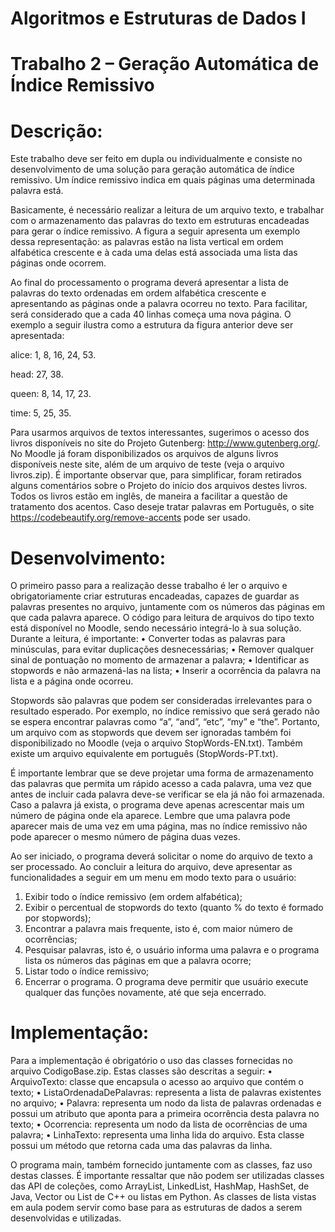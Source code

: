 # Algoritmos e Estruturas de Dados I

# Trabalho 2 – Geração Automática de Índice Remissivo

# Descrição:

Este trabalho deve ser feito em dupla ou individualmente e consiste no desenvolvimento de uma solução para geração automática de índice remissivo. Um índice remissivo indica em quais páginas uma determinada palavra está.

Basicamente, é necessário realizar a leitura de um arquivo texto, e trabalhar com o armazenamento das palavras do texto em estruturas encadeadas para gerar o índice remissivo. A figura a seguir apresenta um exemplo dessa representação: as palavras estão na lista vertical em ordem alfabética crescente e à cada uma delas está associada uma lista das páginas onde ocorrem.

Ao final do processamento o programa deverá apresentar a lista de palavras do texto ordenadas em ordem alfabética crescente e apresentando as páginas onde a palavra ocorreu no texto. Para facilitar, será considerado que a cada 40 linhas começa uma nova página. O exemplo a seguir ilustra como a estrutura da figura anterior deve ser apresentada:

  alice: 1, 8, 16, 24, 53.
  
  head: 27, 38.
  
  queen: 8, 14, 17, 23.
  
  time: 5, 25, 35.
  
Para usarmos arquivos de textos interessantes, sugerimos o acesso dos livros disponíveis no site do Projeto Gutenberg: http://www.gutenberg.org/. No Moodle já foram disponibilizados os arquivos de alguns livros disponíveis neste site, além de um arquivo de teste (veja o arquivo livros.zip). É importante observar que, para simplificar, foram retirados alguns comentários sobre o Projeto do início dos arquivos destes livros. Todos os livros estão em inglês, de maneira a facilitar a questão de tratamento dos acentos. Caso deseje tratar palavras em Português, o site https://codebeautify.org/remove-accents pode ser usado.

# Desenvolvimento:

O primeiro passo para a realização desse trabalho é ler o arquivo e obrigatoriamente criar estruturas encadeadas, capazes de guardar as palavras presentes no arquivo, juntamente com os números das páginas em que cada palavra aparece. O código para leitura de arquivos do tipo texto está disponível no Moodle, sendo necessário integrá-lo à sua solução.
Durante a leitura, é importante:
  • Converter todas as palavras para minúsculas, para evitar duplicações desnecessárias;
  • Remover qualquer sinal de pontuação no momento de armazenar a palavra;
  • Identificar as stopwords e não armazená-las na lista;
  • Inserir a ocorrência da palavra na lista e a página onde ocorreu.
  
Stopwords são palavras que podem ser consideradas irrelevantes para o resultado esperado. Por exemplo, no índice remissivo que será gerado não se espera encontrar palavras como “a”, “and”, “etc”, “my” e “the”. Portanto, um arquivo com as stopwords que devem ser ignoradas também foi disponibilizado no Moodle (veja o arquivo StopWords-EN.txt). Também existe um arquivo equivalente em português (StopWords-PT.txt).

É importante lembrar que se deve projetar uma forma de armazenamento das palavras que permita um rápido acesso a cada palavra, uma vez que antes de incluir cada palavra deve-se verificar se ela já não foi armazenada. Caso a palavra já exista, o programa deve apenas acrescentar mais um número de página onde ela aparece.
Lembre que uma palavra pode aparecer mais de uma vez em uma página, mas no índice remissivo não pode aparecer o mesmo número de página duas vezes.

Ao ser iniciado, o programa deverá solicitar o nome do arquivo de texto a ser processado. Ao concluir a leitura do arquivo, deve apresentar as funcionalidades a seguir em um menu em modo texto para o usuário:
  1. Exibir todo o índice remissivo (em ordem alfabética);
  2. Exibir o percentual de stopwords do texto (quanto % do texto é formado por stopwords);
  3. Encontrar a palavra mais frequente, isto é, com maior número de ocorrências;
  4. Pesquisar palavras, isto é, o usuário informa uma palavra e o programa lista os números das páginas em que a palavra ocorre;
  5. Listar todo o índice remissivo;
  6. Encerrar o programa.
O programa deve permitir que usuário execute qualquer das funções novamente, até que seja encerrado. 

# Implementação:

Para a implementação é obrigatório o uso das classes fornecidas no arquivo CodigoBase.zip. Estas classes são descritas a seguir:
  • ArquivoTexto: classe que encapsula o acesso ao arquivo que contém o texto;
  • ListaOrdenadaDePalavras: representa a lista de palavras existentes no arquivo;
  • Palavra: representa um nodo da lista de palavras ordenadas e possui um atributo que aponta para a primeira ocorrência desta palavra no texto;
  • Ocorrencia: representa um nodo da lista de ocorrências de uma palavra;
  • LinhaTexto: representa uma linha lida do arquivo. Esta classe possui um método que retorna cada uma das palavras da linha.
  
  O programa main, também fornecido juntamente com as classes, faz uso destas classes. É importante ressaltar que não podem ser utilizadas classes das API de coleções, como ArrayList, LinkedList, HashMap, HashSet, de Java, Vector ou List de C++ ou listas em Python. As classes de lista vistas em aula podem servir como base para as estruturas de dados a serem desenvolvidas e utilizadas.
